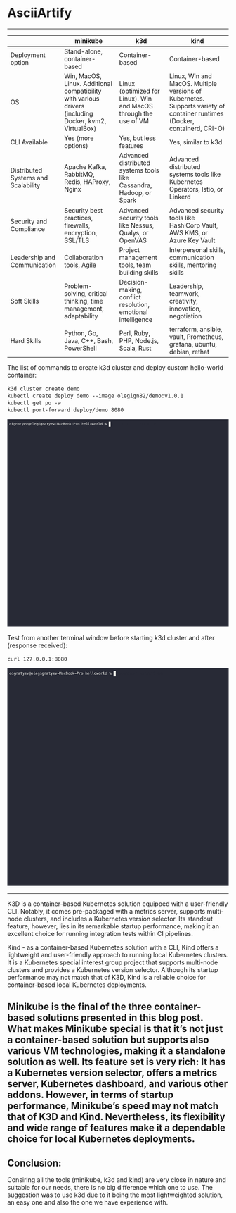 # AsciiArtify
---


|                                     | minikube                                                          | k3d                                                                 | kind                                                                                 |
|-------------------------------------|-------------------------------------------------------------------|---------------------------------------------------------------------|--------------------------------------------------------------------------------------|
| Deployment option                   | Stand-alone, container-based                                      | Container-based                                                     | Container-based                                                                      |
| OS                                  | Win, MacOS, Linux. Additional compatibility with various drivers (including Docker, kvm2,	VirtualBox)   | Linux (optimized for Linux). Win and MacOS through the use of VM    | Linux, Win and MacOS. Multiple versions of Kubernetes. Supports variety of container runtimes (Docker, containerd, CRI-O)|
| CLI Available                       | Yes (more options)                                                | Yes, but less features                                              | Yes, similar to k3d                                                                  |
| Distributed Systems and Scalability | Apache Kafka, RabbitMQ, Redis, HAProxy, Nginx                     | Advanced distributed systems tools like Cassandra, Hadoop, or Spark | Advanced distributed systems tools like Kubernetes Operators, Istio, or Linkerd      |
| Security and Compliance             | Security best practices, firewalls, encryption, SSL/TLS           | Advanced security tools like Nessus, Qualys, or OpenVAS             | Advanced security tools like HashiCorp Vault, AWS KMS, or Azure Key Vault            |
| Leadership and Communication        | Collaboration tools, Agile                                        | Project management tools, team building skills                      | Interpersonal skills, communication skills, mentoring skills                         |
| Soft Skills                         | Problem-solving, critical thinking, time management, adaptability | Decision-making, conflict resolution, emotional intelligence        | Leadership, teamwork, creativity, innovation, negotiation                            |
| Hard Skills                         | Python, Go, Java, C++, Bash, PowerShell                           | Perl, Ruby, PHP, Node.js, Scala, Rust                               | terraform, ansible, vault, Prometheus, grafana, ubuntu, debian, rethat               |



The list of commands to create k3d cluster and deploy custom hello-world container:

```
k3d cluster create demo
kubectl create deploy demo --image olegign82/demo:v1.0.1
kubectl get po -w
kubectl port-forward deploy/demo 8080
```

![Image](../.data/demo.gif)


Test from another terminal window before starting k3d cluster and after (response received):

```
curl 127.0.0.1:8080
```

![Image](../.data/demo1.gif)

---
K3D is a container-based Kubernetes solution equipped with a user-friendly CLI. Notably, it comes pre-packaged with a metrics server, supports multi-node clusters, and includes a Kubernetes version selector. Its standout feature, however, lies in its remarkable startup performance, making it an excellent choice for running integration tests within CI pipelines.

Kind - as a container-based Kubernetes solution with a CLI, Kind offers a lightweight and user-friendly approach to running local Kubernetes clusters. It is a Kubernetes special interest group project that supports multi-node clusters and provides a Kubernetes version selector. Although its startup performance may not match that of K3D, Kind is a reliable choice for container-based local Kubernetes deployments.

Minikube is the final of the three container-based solutions presented in this blog post.
What makes Minikube special is that it’s not just a container-based solution but supports also various VM technologies, making it a standalone solution as well. Its feature set is very rich: It has a Kubernetes version selector, offers a metrics server, Kubernetes dashboard, and various other addons. However, in terms of startup performance, Minikube’s speed may not match that of K3D and Kind. Nevertheless, its flexibility and wide range of features make it a dependable choice for local Kubernetes deployments.
---

**Conclusion:**
---

Consiring all the tools (minikube, k3d and kind) are very close in nature and suitable for our needs, there is no big difference which one to use.
The suggestion was to use k3d due to it being the most lightweighted solution, an easy one and also the one we have experience with.
